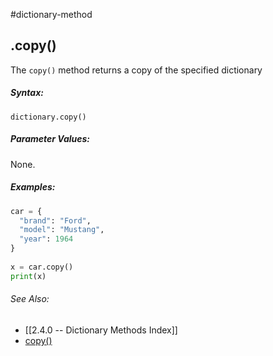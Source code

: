 #dictionary-method
## .copy()
The `copy()` method returns a copy of the specified dictionary


##### Syntax:
 `dictionary.copy()`

##### Parameter Values:
None.


##### Examples:
```python
car = {  
  "brand": "Ford",  
  "model": "Mustang",  
  "year": 1964  
}  
  
x = car.copy()  
print(x)

```


###### See Also:
- [[2.4.0 -- Dictionary Methods Index]]
- [copy()](https://www.w3schools.com/python/ref_dictionary_copy.asp)